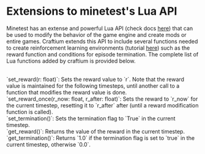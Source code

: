 # Extensions to minetest's Lua API

Minetest has an extense and powerful Lua API (check docs [here](https://api.minetest.net/)) that can be used to modify the behavior of the game engine and create mods or entire games. Craftium extends this API to include several functions needed to create reinforcement learning environments (tutorial [here](./creating-envs.md)) such as the reward function and conditions for episode termination. The complete list of Lua functions added by craftium is provided below.

<br>
`set_reward(r: float)`: Sets the reward value to `r`. Note that the reward value is maintained for the following timesteps, until another call to a function that modifies the reward value is done.

<br>
`set_reward_once(r_now: float, r_after: float)`: Sets the reward to `r_now` for the current timestep, resetting it to `r_after` after (until a reward modification function is called).

<br>
`set_termination()`: Sets the termination flag to `True` in the current timestep.

<br>
`get_reward()`: Returns the value of the reward in the current timestep.

<br>
`get_termination()`: Returns `1.0` if the termination flag is set to `true` in the current timestep, otherwise `0.0`.

